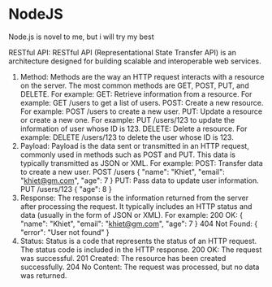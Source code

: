 # NodeJS
Node.js is novel to me, but i will try my best

RESTful API: RESTful API (Representational State Transfer API) is an architecture designed for building scalable and interoperable web services.
1. Method:
Methods are the way an HTTP request interacts with a resource on the server. The most common methods are GET, POST, PUT, and DELETE.
For example:
GET: Retrieve information from a resource. For example: GET /users to get a list of users.
POST: Create a new resource. For example: POST /users to create a new user.
PUT: Update a resource or create a new one. For example: PUT /users/123 to update the information of user whose ID is 123.
DELETE: Delete a resource. For example: DELETE /users/123 to delete the user whose ID is 123.
2. Payload:
Payload is the data sent or transmitted in an HTTP request, commonly used in methods such as POST and PUT. This data is typically transmitted as JSON or XML.
For example:
POST: Transfer data to create a new user.
POST /users
{
  "name": "Khiet",
  "email": "khiet@gm.com",
  "age": 7
}
PUT: Pass data to update user information.
PUT /users/123
{
  "age": 8
}
3. Response:
The response is the information returned from the server after processing the request. It typically includes an HTTP status and data (usually in the form of JSON or XML).
For example:
200 OK: 
{
  "name": "Khiet",
  "email": "khiet@gm.com",
  "age": 7
}
404 Not Found:
{
  "error": "User not found"
}
4. Status:
Status is a code that represents the status of an HTTP request. The status code is included in the HTTP response.
200 OK: The request was successful.
201 Created: The resource has been created successfully.
204 No Content: The request was processed, but no data was returned. 
